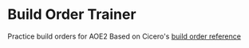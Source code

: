 # Build Order Trainer
Practice build orders for AOE2
Based on Cicero's [build order reference](https://steamcommunity.com/sharedfiles/filedetails/?id=1489568470)
